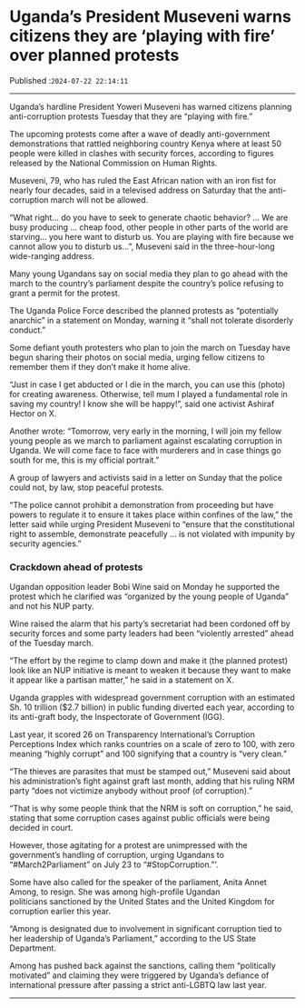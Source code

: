 # Uganda’s President Museveni warns citizens they are ‘playing with fire’ over planned protests

Published :`2024-07-22 22:14:11`

---

Uganda’s hardline President Yoweri Museveni has warned citizens planning anti-corruption protests Tuesday that they are “playing with fire.”

The upcoming protests come after a wave of deadly anti-government demonstrations that rattled neighboring country Kenya where at least 50 people were killed in clashes with security forces, according to figures released by the National Commission on Human Rights.

Museveni, 79, who has ruled the East African nation with an iron fist for nearly four decades, said in a televised address on Saturday that the anti-corruption march will not be allowed.

“What right… do you have to seek to generate chaotic behavior? … We are busy producing … cheap food, other people in other parts of the world are starving… you here want to disturb us. You are playing with fire because we cannot allow you to disturb us…”, Museveni said in the three-hour-long wide-ranging address.

Many young Ugandans say on social media they plan to go ahead with the march to the country’s parliament despite the country’s police refusing to grant a permit for the protest.

The Uganda Police Force described the planned protests as “potentially anarchic” in a statement on Monday, warning it “shall not tolerate disorderly conduct.”

Some defiant youth protesters who plan to join the march on Tuesday have begun sharing their photos on social media, urging fellow citizens to remember them if they don’t make it home alive.

“Just in case I get abducted or I die in the march, you can use this (photo) for creating awareness. Otherwise, tell mum I played a fundamental role in saving my country! I know she will be happy!”, said one activist Ashiraf Hector on X.

Another wrote: “Tomorrow, very early in the morning, I will join my fellow young people as we march to parliament against escalating corruption in Uganda. We will come face to face with murderers and in case things go south for me, this is my official portrait.”

A group of lawyers and activists said in a letter on Sunday that the police could not, by law, stop peaceful protests.

“The police cannot prohibit a demonstration from proceeding but have powers to regulate it to ensure it takes place within confines of the law,” the letter said while urging President Museveni to “ensure that the constitutional right to assemble, demonstrate peacefully … is not violated with impunity by security agencies.”

### Crackdown ahead of protests

Ugandan opposition leader Bobi Wine said on Monday he supported the protest which he clarified was “organized by the young people of Uganda” and not his NUP party.

Wine raised the alarm that his party’s secretariat had been cordoned off by security forces and some party leaders had been “violently arrested” ahead of the Tuesday march.

“The effort by the regime to clamp down and make it (the planned protest) look like an NUP initiative is meant to weaken it because they want to make it appear like a partisan matter,” he said in a statement on X.

Uganda grapples with widespread government corruption with an estimated Sh. 10 trillion ($2.7 billion) in public funding diverted each year, according to its anti-graft body, the Inspectorate of Government (IGG).

Last year, it scored 26 on Transparency International’s Corruption Perceptions Index which ranks countries on a scale of zero to 100, with zero meaning “highly corrupt” and 100 signifying that a country is “very clean.”

“The thieves are parasites that must be stamped out,” Museveni said about his administration’s fight against graft last month, adding that his ruling NRM party “does not victimize anybody without proof (of corruption).”

“That is why some people think that the NRM is soft on corruption,” he said, stating that some corruption cases against public officials were being decided in court.

However, those agitating for a protest are unimpressed with the government’s handling of corruption, urging Ugandans to “#March2Parliament” on July 23 to “#StopCorruption.”’.

Some have also called for the speaker of the parliament, Anita Annet Among, to resign. She was among high-profile Ugandan politicians sanctioned by the United States and the United Kingdom for corruption earlier this year.

“Among is designated due to involvement in significant corruption tied to her leadership of Uganda’s Parliament,” according to the US State Department.

﻿Among has pushed back against the sanctions, calling them “politically motivated” and claiming they were triggered by Uganda’s defiance of international pressure after passing a strict anti-LGBTQ law last year.

---

